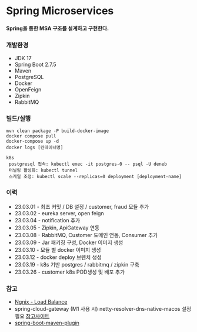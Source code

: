 # Spring Microservices

#### Spring을 통한 MSA 구조를 설계하고 구현한다. 

### 개발환경
* JDK 17
* Spring Boot 2.7.5
* Maven
* PostgreSQL
* Docker
* OpenFeign
* Zipkin
* RabbitMQ

### 빌드/실행
    mvn clean package -P build-docker-image
    docker compose pull
    docker-compose up -d
    docker logs [컨테이너명]

    k8s
     postgresql 접속: kubectl exec -it postgres-0 -- psql -U deneb
     터널링 활성화: kubectl tunnel
     스케일 조정: kubectl scale --replicas=0 deployment [deployment-name]

### 이력
* 23.03.01 - 최초 커밋 / DB 설정 / customer, fraud 모듈 추가
* 23.03.02 - eureka server, open feign
* 23.03.04 - notification 추가
* 23.03.05 - Zipkin, ApiGateway 연동
* 23.03.08 - RabbitMQ, Customer 도메인 연동, Consumer 추가
* 23.03.09 - Jar 패키징 구성, Docker 이미지 생성
* 23.03.10 - 모듈 별 docker 이미지 생성
* 23.03.12 - docker deploy 브렌치 생성
* 23.03.19 - k8s 기반 postgres / rabbitmq / zipkin 구축 
* 23.03.26 - customer k8s POD생성 및 배포 추가

### 참고
* [Ngnix - Load Balance](https://docs.nginx.com/nginx/admin-guide/load-balancer/http-load-balancer)
* spring-cloud-gateway (M1 사용 시) netty-resolver-dns-native-macos 설정 필요 [참고사이트](https://github.com/netty/netty/issues/11020)
* [spring-boot-maven-plugin](https://docs.spring.io/spring-boot/docs/current/maven-plugin/reference/htmlsingle/)